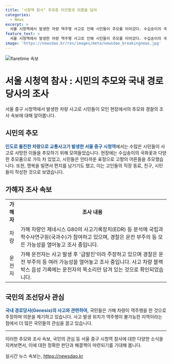 ```yaml
---
title: ‘시청역 참사’ 후유증 미안함과 아픔을 담아
categories:
  - News
excerpt: >
  서울 시청역에서 발생한 차량 역주행 사고로 인해 시민들이 추모를 이어갔다. 수십송이의 국화꽃과 소주, 생수 등이 놓였으며, 손편지도 발견됐다. 사고 현장을 방문한 시민들은 안타까운 표정으로 고인들을 기리고, 눈물을 훔치며 조용히 기도를 올렸다. 한 시민의 편지 내용과 사고 원인 등에 대한 경찰 조사가 진행 중이며, 국과수는 가해 차량의 사고기록장치를 분석 중이다. 이러한 사건에 대한 추모와 분노의 목소리가 사람들의 이목을 끌고 있다.
feature_text: >
  서울 시청역에서 발생한 차량 역주행 사고로 인해 시민들이 추모를 이어갔다. 수십송이의 국화꽃과 소주, 생수 등이 놓였으며, 손편지도 발견됐다. 사고 현장을 방문한 시민들은 안타까운 표정으로 고인들을 기리고, 눈물을 훔치며 조용히 기도를 올렸다. 한 시민의 편지 내용과 사고 원인 등에 대한 경찰 조사가 진행 중이며, 국과수는 가해 차량의 사고기록장치를 분석 중이다. 이러한 사건에 대한 추모와 분노의 목소리가 사람들의 이목을 끌고 있다.
image: 'https://newsdao.kr/res/images/meta/newsdao_breakingnews.jpg'
---
```


<p><img src="https://newsdao.kr/res/images/meta/newsdao_breakingnews.jpg" alt="flaretime 속보" /></p>

<h1>서울 시청역 참사 : 시민의 추모와 국내 경로당사의 조사</h1>

<p data-ke-size="size16">서울 중구 시청역에서 발생한 차량 사고로 시민들이 모인 현장에서의 추모와 경찰의 조사 속보에 대해 알아봅니다.</p>

<h2 data-ke-size="size26">시민의 추모</h2>

<p><b><span style="color: #1a5490;">인도로 돌진한 차량으로 교통사고가 발생한 서울 중구 시청역</span></b>에서는 수많은 시민들이 사고로 사망한 이들을 추모하기 위해 모여들었습니다. 현장에는 수십송이의 국화꽃과 다양한 추모품으로 가득 차 있었고, 시민들은 안타까운 표정으로 고향의 어른들을 추모했습니다. 또한, 명복을 빌면서 편지를 남기기도 했고, 이는 고인들의 직장 동료, 친구, 시민들이 작성한 것으로 보였습니다.</p>

<h2 data-ke-size="size26">가해자 조사 속보</h2>

<table>
  <tr>
    <td style="text-align: center; height: 17px;"><b>가해자</b></td>
    <td style="text-align: center; height: 17px;"><b>조사 내용</b></td>
  </tr>
  <tr>
    <td style="text-align: center; height: 17px;">차량</td>
    <td>가해 차량인 제네시스 G80의 사고기록장치(EDR) 등 분석에 국립과학수사연구원(국과수)가 참여하고 있으며, 경찰은 운전 부주의 등 모든 가능성을 열어놓고 조사 중입니다.</td>
  </tr>
  <tr>
    <td style="text-align: center; height: 17px;">운전자</td>
    <td>가해 운전자는 사고 발생 후 '급발진'이라 주장하고 있으며 경찰은 운전 부주의 등 여러 가능성을 열어놓고 조사 중입니다. 사고 차량 블랙박스 음성 기록에는 운전자의 목소리만 담겨 있는 것으로 확인되었습니다.</td>
  </tr>
</table>

<h2 data-ke-size="size26">국민의 조선당사 관심</h2>

<p><b><span style="color: #1a5490;">국내 경로당사(Genesis)의 사고와 관련하여</span></b>, 국민들은 가해 차량이 역주행을 한 것으로 주장하며 의문을 제기하고 있습니다. 사고 발생 위치가 역주행이 불가능한 지역이라는 점에서 더 많은 국민들의 관심을 끌고 있습니다.</p>

<hr>

<p>이러한 추모와 조사 속보, 국민의 관심 등 서울 중구 시청역 참사에 대한 다양한 소식을 지켜보면서, 이에 대한 정확한 판단과 해결책이 마련되기를 기대해 봅니다.</p>
실시간 뉴스 속보는, <a href="https://newsdao.kr" rel="dofollow">https://newsdao.kr</a>


